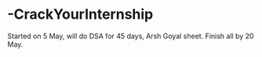 # -CrackYourInternship
Started on 5 May, will do DSA for 45 days, Arsh Goyal sheet. Finish all by 20 May.
